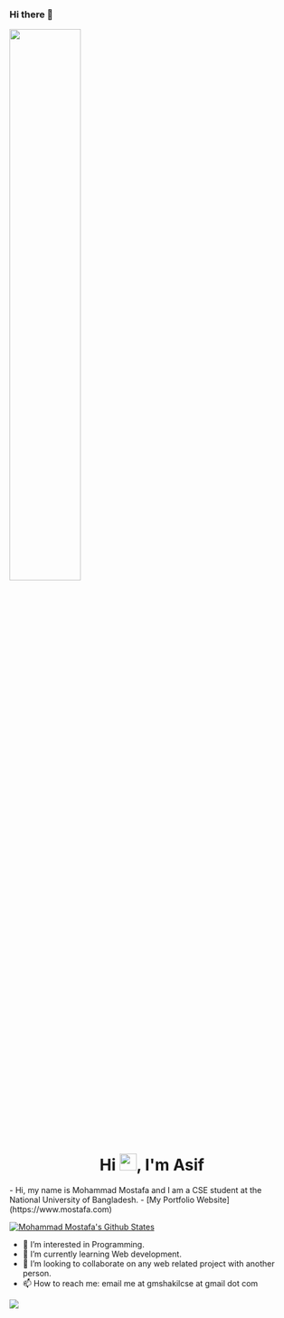 ### Hi there 👋

<a href="#"><img width="50%"  src="https://i.ibb.co/grCL2GM/dev-productivity.png" height="auto"/></a>

<h1 align="center">Hi <img src="https://raw.githubusercontent.com/MartinHeinz/MartinHeinz/master/wave.gif" width="30px">, I'm Asif</h1>
- Hi, my name is Mohammad Mostafa and I am a CSE student at the National University of Bangladesh.
- [My Portfolio Website](https://www.mostafa.com)

[![Mohammad Mostafa's Github States](https://github-readme-stats.vercel.app/api?username=mohammad-mostafa94&show_icons=true&theme=dracula)](https://github.com/mohammad-mostafa94/github-readme-stats)
- 👀 I’m interested in Programming.
- 🌱 I’m currently learning Web development.
- 💞️ I’m looking to collaborate on any web related project with another person.
- 📫 How to reach me: email me at gmshakilcse at gmail dot com
<!---
mohammad-mostafa94/mohammad-mostafa94 is a ✨ special ✨ repository because its `README.md` (this file) appears on your GitHub profile.
You can click the Preview link to take a look at your changes.
--->

<!-- <a href="https://github.com/anuraghazra/convoychat"> -->
  <img align="left" src="https://github-readme-stats.vercel.app/api/top-langs/?username=mohammad-mostafa94" />
<!-- </a> -->
